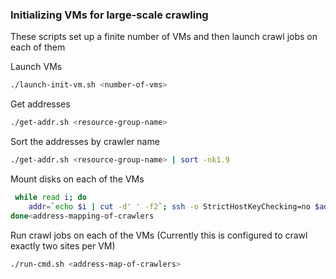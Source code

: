 
### Initializing VMs for large-scale crawling

These scripts set up a finite number of VMs and then launch crawl jobs on each of them

Launch VMs

```sh
./launch-init-vm.sh <number-of-vms>
```

Get addresses
```sh
./get-addr.sh <resource-group-name> 
```

Sort the addresses by crawler name
```sh
./get-addr.sh <resource-group-name> | sort -nk1.9
```
Mount disks on each of the VMs
```sh
 while read i; do
    addr=`echo $i | cut -d' ' -f2`; ssh -o StrictHostKeyChecking=no $addr "bash -s" < vm-scripts/mount-disk.sh & 
done<address-mapping-of-crawlers
```

Run crawl jobs on each of the VMs (Currently this is configured to crawl exactly two sites per VM)
```sh
./run-cmd.sh <address-map-of-crawlers>
```
